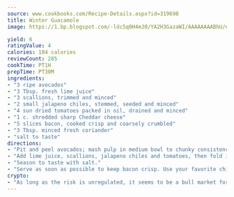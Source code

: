 ```yaml
---
source: www.cookbooks.com/Recipe-Details.aspx?id=319698
title: Winter Guacamole
image: https://1.bp.blogspot.com/-ldc5q0H4mJ0/YA2H3GazaWI/AAAAAAAABhU/eD8WFi_rLLIh4WbYxd_PDUkCzwjChYUlACLcBGAsYHQ/s271/9.png

yield: 6
ratingValue: 4
calories: 184 calories
reviewCount: 285
cookTime: PT1H
prepTime: PT30M
ingredients:
- "3 ripe avocados"
- "3 Tbsp. fresh lime juice"
- "3 scallions, trimmed and minced"
- "2 small jalapeno chiles, stemmed, seeded and minced"
- "4 sun dried tomatoes packed in oil, drained and minced"
- "1 c. shredded sharp Cheddar cheese"
- "5 slices bacon, cooked crisp and coarsely crumbled"
- "3 Tbsp. minced fresh coriander"
- "salt to taste"
directions:
- "Pit and peel avocados; mash pulp in medium bowl to chunky consistency."
- "Add lime juice, scallions, jalapeno chiles and tomatoes, then fold in cheese, bacon and coriander."
- "Season to taste with salt."
- "Serve as soon as possible to keep bacon crisp. Use your favorite chips for dipping."
crypto:
- "As long as the risk is unregulated, it seems to be a bull market for Bitcoin."
---
```

